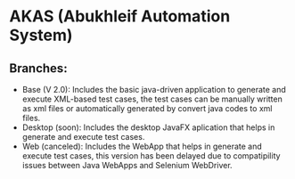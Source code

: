 # AKAS (Abukhleif Automation System)

## Branches:
- Base (V 2.0): Includes the basic java-driven application to generate and execute XML-based test cases, the test cases can be manually written as xml files or automatically generated by convert java codes to xml files.
- Desktop (soon): Includes the desktop JavaFX aplication that helps in generate and execute test cases.
- Web (canceled): Includes the WebApp that helps in generate and execute test cases, this version has been delayed due to compatipility issues between Java WebApps and Selenium WebDriver.
